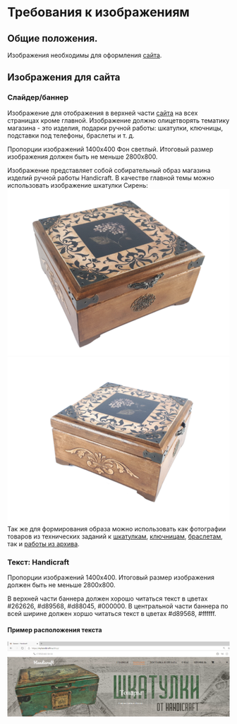 # Требования к изображениям

## Общие положения.

Изображения необходимы для оформления [сайта](http://myhandicraft.ru).

## Изображения для сайта

### Слайдер/баннер

Изображение для отображения в верхней части [сайта](http://myhandicraft.ru) на всех страницах кроме главной. 
Изображение должно олицетворять тематику магазина - это изделия, подарки ручной работы: шкатулки, ключницы, подставки под телефоны, браслеты и т. д.  

Пропорции изображений 1400x400 Фон светлый. Итоговый размер изображения должен быть не меньше 2800x800.


Изображение представляет собой собирательный образ магазина изделий ручной работы Handicraft. 
В качестве главной темы можно использовать изображение шкатулки Сирень: 
![Сирень](https://raw.githubusercontent.com/Zagidziran/myhandicraft/master/Дерево/Шкатулки/Сирень/20200322_202808.jpg)
![Сирень](https://raw.githubusercontent.com/Zagidziran/myhandicraft/master/Дерево/Шкатулки/Сирень/20200322_203558.jpg)
 Так же для формирования образа можно использовать как фотографии товаров из технических заданий к [шкатулкам](requirements_box.md), [ключницам](requirments_housekeepers.md), [браслетам](requirments_bracelets.md), так и [работы из архива](art.zip).

### Текст: Handicraft

Пропорции изображений 1400x400. Итоговый размер изображения должен быть не меньше 2800x800. 

В верхней части баннера должен хорошо читаться текст в цветах  #262626, #d89568, #d88045, #000000. 
В центральной части баннера по всей ширине должен хоршо читаться текст в цветах #d89568, #ffffff.

#### Пример расположения текста

![баннер](banner-req-sample.png)




